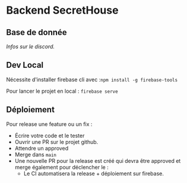 # Backend SecretHouse 

## Base de donnée

_Infos sur le discord._

## Dev Local

Nécessite d'installer firebase cli avec :`npm install -g firebase-tools`

Pour lancer le projet en local :
`firebase serve`

## Déploiement

Pour release une feature ou un fix :
- Écrire votre code et le tester
- Ouvrir une PR sur le projet github.
- Attendre un approved
- Merge dans `main`
- Une nouvelle PR pour la release est créé qui devra être approved et merge également pour déclencher le :
  - Le CI automatisera la release + déploiement sur firebase.
